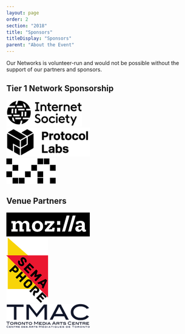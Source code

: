 ```yaml
---
layout: page
order: 2
section: "2018"
title: "Sponsors"
titleDisplay: "Sponsors"
parent: "About the Event"
---
```


Our Networks is volunteer-run and would not be possible without the support of our partners and sponsors.

## Tier 1 Network Sponsorship

<div class="row sponsor-band">
  <div class="four columns">
    <a href="https://www.internetsociety.org/" rel="noopener"><img src="/images/sponsors/internet-society-logo.svg" width="200" alt="Internet Society logo" /></a>
  </div>
  <div class="four columns">
    <a href="https://protocol.ai/" rel="noopener"><img src="/images/sponsors/protocol-labs-logo.svg" width="220" alt="Protocol Labs logo" /></a>
  </div>
  <div class="four columns">
    <a href="https://dapphub.com/" rel="noopener"><img src="/images/sponsors/dapp-logo.svg" width="130" alt="Dapp.Org logo" /></a>
  </div>
</div>

## Venue Partners

<div class="row sponsor-band">
  <div class="four columns">
    <a href="https://www.mozilla.org/" rel="noopener"><img src="/images/sponsors/mozilla-logo.svg" width="220" alt="Mozilla logo" /></a>
  </div>
  <div class="four columns">
    <a href="http://semaphore.utoronto.ca/" rel="noopener"><img src="/images/sponsors/semaphore-logo.png" width="110" alt="Semaphore Research Cluster logo" /></a>
  </div>
  <div class="four columns">
    <a href="https://www.tomediaarts.org/" rel="noopener"><img src="/images/sponsors/tmac-logo.png" width="220" alt="Toronto Media Arts Centre logo" /></a>
  </div>
</div>
